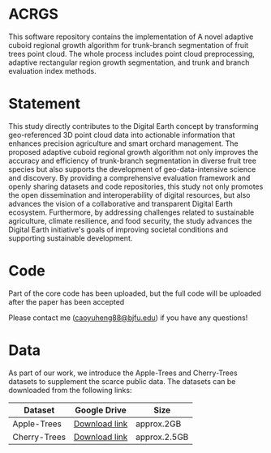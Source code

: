 # ACRGS
This software repository contains the implementation of A novel adaptive cuboid regional growth algorithm for trunk-branch segmentation of fruit trees point cloud. The whole process includes point cloud preprocessing, adaptive rectangular region growth segmentation, and trunk and branch evaluation index methods.


# Statement
This study directly contributes to the Digital Earth concept by transforming geo-referenced 3D point cloud data into actionable information that enhances precision agriculture and smart orchard management. The proposed adaptive cuboid regional growth algorithm not only improves the accuracy and efficiency of trunk-branch segmentation in diverse fruit tree species but also supports the development of geo-data-intensive science and discovery. By providing a comprehensive evaluation framework and openly sharing datasets and code repositories, this study not only promotes the open dissemination and interoperability of digital resources, but also advances the vision of a collaborative and transparent Digital Earth ecosystem. Furthermore, by addressing challenges related to sustainable agriculture, climate resilience, and food security, the study advances the Digital Earth initiative's goals of improving societal conditions and supporting sustainable development.


# Code 

Part of the core code has been uploaded, but the full code will be uploaded after the paper has been accepted

Please contact me (caoyuheng88@bjfu.edu) if you have any questions!
# Data
As part of our work, we introduce the Apple-Trees and Cherry-Trees datasets to supplement the scarce public data. The datasets can be downloaded from the following links:

| Dataset | Google Drive | Size |
|---------|---------|---------|
| Apple-Trees	     | [Download link](https://docs.google.com/forms/d/e/1FAIpQLSds0dHGfbS5Jwjnjm4dYRIHr1pl8MO7BvodlLc82Ol5U6mW3w/viewform "悬停显示")     | approx.2GB   |
| Cherry-Trees	   |[Download link](https://docs.google.com/forms/d/e/1FAIpQLSds0dHGfbS5Jwjnjm4dYRIHr1pl8MO7BvodlLc82Ol5U6mW3w/viewform "悬停显示")     | approx.2.5GB  |




